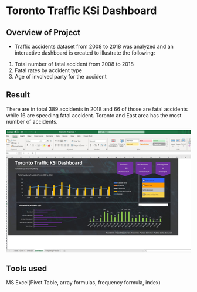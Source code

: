 # Toronto Traffic KSi Dashboard

## Overview of Project
- Traffic accidents dataset from 2008 to 2018 was analyzed and an interactive dashboard is created to illustrate the following:
1. Total number of fatal accident from 2008 to 2018
2. Fatal rates by accident type
3. Age of involved party for the accident


## Result
There are in total 389 accidents in 2018 and 66 of those are fatal accidents while 16 are speeding fatal accident. Toronto and East area has the most number of accidents.

<img src="Toronto Traffic KSI Excel Dashboard Project.JPG" width="900">

## Tools used
MS Excel(Pivot Table, array formulas, frequency formula, index)
